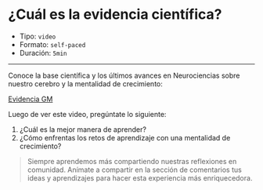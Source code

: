 # ¿Cuál es la evidencia científica?

* Tipo: `video`
* Formato: `self-paced`
* Duración: `5min`

***

Conoce la base científica y los últimos avances en Neurociencias sobre nuestro
cerebro y la mentalidad de crecimiento:

[Evidencia GM](https://vimeo.com/407251312)

Luego de ver este video, pregúntate lo siguiente:
1. ¿Cuál es la mejor manera de aprender?
2. ¿Cómo enfrentas los retos de aprendizaje con una mentalidad de crecimiento?

>Siempre aprendemos más compartiendo nuestras reflexiones en comunidad.
Anímate a compartir en la sección de comentarios tus ideas y aprendizajes
para hacer esta experiencia más enriquecedora.
